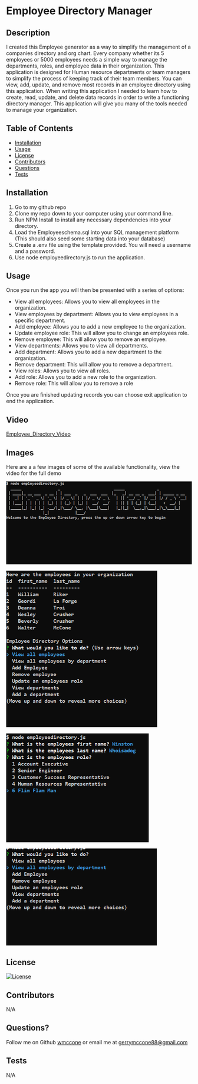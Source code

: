 # Employee Directory Manager

  ## Description

  I created this Employee generator as a way to simplify the management of a companies directory and org chart. Every company whether its 5 employees or 5000 employees needs a simple way to manage the departments, roles, and employee data in their organization. This application is designed for Human resource departments or team managers to simplify the process of keeping track of their team members. You can view, add, update, and remove most records in an employee directory using this application. When writing this application I needed to learn how to create, read, update, and delete data records in order to write a functioning directory manager. This application will give you many of the tools needed to manage your organization.

  ## Table of Contents

  * [Installation](#installation)
  * [Usage](#usage)
  * [License](#license)
  * [Contributors](#contributors)
  * [Questions](#questions?)
  * [Tests](#tests)

  ## Installation

  1) Go to my github repo 
  2) Clone my repo down to your computer using your command line. 
  3) Run NPM Install to install any necessary dependencies into your directory. 
  4) Load the Employeeschema.sql into your SQL management platform (This should also seed some starting data into your database) 
  5) Create a .env file using the template provided. You will need a username and a password. 
  6) Use node employeedirectory.js to run the application.

  ## Usage

  Once you run the app you will then be presented with a series of options:

  * View all employees: Allows you to view all employees in the organization.
  * View employees by department: Allows you to view employees in a specific department.
  * Add employee: Allows you to add a new employee to the organization.
  * Update employee role: This will allow you to change an employees role.
  * Remove employee: This will allow you to remove an employee.
  * View departments: Allows you to view all departments.
  * Add department: Allows you to add a new department to the organization.
  * Remove department: This will allow you to remove a department.
  * View roles: Allows you to view all roles.
  * Add role: Allows you to add a new role to the organization.
  * Remove role: This will allow you to remove a role

  Once you are finished updating records you can choose exit application to end the application.

  ## Video

  [Employee_Directory_Video](https://drive.google.com/file/d/1EY4K9rH-gfOBqGFaqfG03tIL6LsgSTeM/view)

  ## Images
  Here are a a few images of some of the available functionality, view the video for the full demo

  ![title](./demo/titlescreen.PNG)

  ![employee_table](./demo/employeetable.PNG)

  ![add_employee](./demo/employeeadd.PNG)

  ![actions](./demo/actionchoices.PNG)


  ## License

  [![License](https://img.shields.io/badge/License-MIT-yellow.svg)](https://opensource.org/licenses/MIT)

  ## Contributors

  N/A

  ## Questions?
  Follow me on Github
  [wmccone](https://github.com/wmccone) 
  or 
  email me at gerrymccone88@gmail.com

  ## Tests

  N/A

